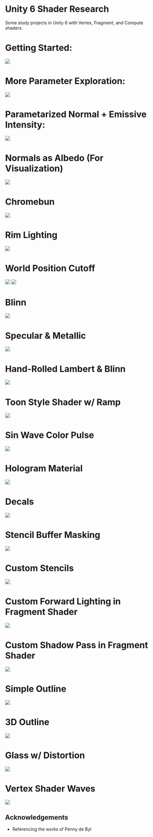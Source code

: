# Unity 6 Shader Research

Some study projects in Unity 6 with Vertex, Fragment, and Compute shaders.

# Getting Started:
<img src="Images\Starting.png">

# More Parameter Exploration:
<img src="Images\Zombunny.png">

# Parametarized Normal + Emissive Intensity:
<img src="Images\Normals.png">

# Normals as Albedo (For Visualization)
<img src="Images\AlbedoNrm.png">

# Chromebun
<img src="Images\ChromeBun.png">

# Rim Lighting
<img src="Images\rim.png">

# World Position Cutoff
<img src="Images\worldpos.png">
<img src="Images\worldpos.gif">

# Blinn
<img src="Images\blinn.png">

# Specular & Metallic
<img src="Images\specmetal.png">

# Hand-Rolled Lambert & Blinn
<img src="Images\handblinnlamb.png">

# Toon Style Shader w/ Ramp
<img src="Images\toon.png">

# Sin Wave Color Pulse
<img src="Images\sincolor.gif">

# Hologram Material
<img src="Images\hologram.png">

# Decals
<img src="Images\decal.png">

# Stencil Buffer Masking
<img src="Images\stencilmask.png">

# Custom Stencils
<img src="Images\stencil.gif">

# Custom Forward Lighting in Fragment Shader
<img src="Images\ShaderLighting.gif">

# Custom Shadow Pass in Fragment Shader
<img src="Images\DiffuseShadow.png">

# Simple Outline
<img src="Images\outline.png">

# 3D Outline
<img src="Images\advoutline.png">

# Glass w/ Distortion
<img src="Images\glass.gif">

# Vertex Shader Waves
<img src="Images\waves.gif">

## Acknowledgements

 - Referencing the works of Penny de Byl
